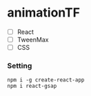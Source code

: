 # animationTF

 - [ ] React
 - [ ] TweenMax
 - [ ] CSS

 ### Setting
 > 
    npm i -g create-react-app
    npm i react-gsap